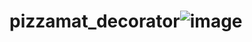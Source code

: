 # pizzamat_decorator![image](https://github.com/AlexeiKonev/pizzamat_decorator/assets/96721680/6bfe40ad-4987-40fb-bbd9-0f6b13e1958b)
